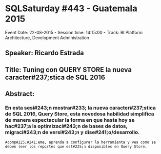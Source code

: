 # SQLSaturday #443 - Guatemala 2015
Event Date: 22-08-2015 - Session time: 14:15:00 - Track: BI Platform Architecture, Development  Administration
## Speaker: Ricardo Estrada
## Title: Tuning con QUERY STORE la nueva caracter#237;stica de SQL 2016
## Abstract:
### En esta sesi#243;n mostrar#233; la nueva caracter#237;stica de SQL 2016, Query Store, esta novedosa habilidad simplifica de manera espectacular la forma en que hasta hoy se hac#237;a la optimizaci#243;n de bases de datos, migraci#243;n de versi#243;n y dise#241;o/desarrollo. 

	Acomp#225;#241;eme, aprenda a configurar la herramienta y vea como se deben leer los reportes que est#225;n disponibles en Query Store.

